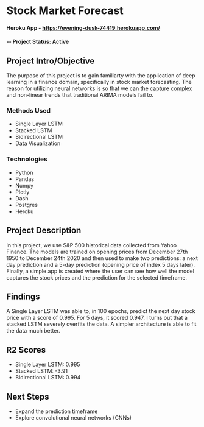 # Stock Market Forecast

#### Heroku App - https://evening-dusk-74419.herokuapp.com/

#### -- Project Status: Active

## Project Intro/Objective

The purpose of this project is to gain familiarty with the application of deep learning in a finance domain, specifically in stock market forecasting. The reason for utilizing neural networks is so that we can the capture complex and non-linear trends that traditional ARIMA models fail to. 

### Methods Used
* Single Layer LSTM
* Stacked LSTM
* Bidirectional LSTM
* Data Visualization 

### Technologies
* Python
* Pandas
* Numpy
* Plotly
* Dash
* Postgres
* Heroku

## Project Description

In this project, we use S&P 500 historical data collected from Yahoo Finance. The models are trained on opening prices from December 27th 1950 to December 24th 2020 and then used to make two predictions: a next day prediction and a 5-day prediction (opening price of index 5 days later). Finally, a simple app is created where the user can see how well the model captures the stock prices and the prediction for the selected timeframe. 

## Findings

A Single Layer LSTM was able to, in 100 epochs, predict the next day stock price with a score of 0.995. For 5 days, it scored 0.947. I turns out that a stacked LSTM severely overfits the data. A simpler architecture is able to fit the data much better. 



## R2 Scores
* Single Layer LSTM: 0.995
* Stacked LSTM: -3.91
* Bidirectional LSTM: 0.994



## Next Steps

* Expand the prediction timeframe
* Explore convolutional neural networks (CNNs)


